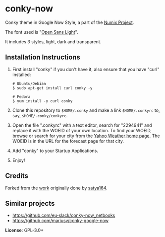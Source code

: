 # conky-now
Conky theme in Google Now Style, a part of the [Numix Project](https://numixproject.org/).

The font used is "[Open Sans Light](http://www.opensans.com/)".

It includes 3 styles, light, dark and transparent.

## Installation Instructions

1. First install "conky" if you don't have it, also ensure that you have "curl" installed:

       # Ubuntu/Debian
       $ sudo apt-get install curl conky -y

       # Fedora
       $ yum install -y curl conky
2. Clone this repository to `$HOME/.conky` and make a link `$HOME/.conkyrc` to, say, `$HOME/.conky/conkyrc`.
3. Open the file ".conkyrc" with a text editor, search for "2294941" and replace it with the WOEID of your own location.
To find your WOEID, browse or search for your city from the [Yahoo Weather home page](https://weather.yahoo.com/).
The WOEID is in the URL for the forecast page for that city.
4. Add "conky" to your Startup Applications.
5. Enjoy!

## Credits

Forked from the [work](http://satya164.deviantart.com/art/Conky-Google-Now-366545753) originally done by [satya164](http://satya164.deviantart.com/).

## Similar projects

- https://github.com/eu-slack/conky-now_netbooks
- https://github.com/mariusv/conky-google-now

**License**: GPL-3.0+
